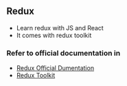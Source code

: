 ## Redux
 - Learn redux with JS and React
 - It comes with redux toolkit

### Refer to official documentation in 
 - [Redux Official Dumentation](https://redux.js.org/introduction/getting-started)
 - [Redux Toolkit](https://redux-toolkit.js.org/)